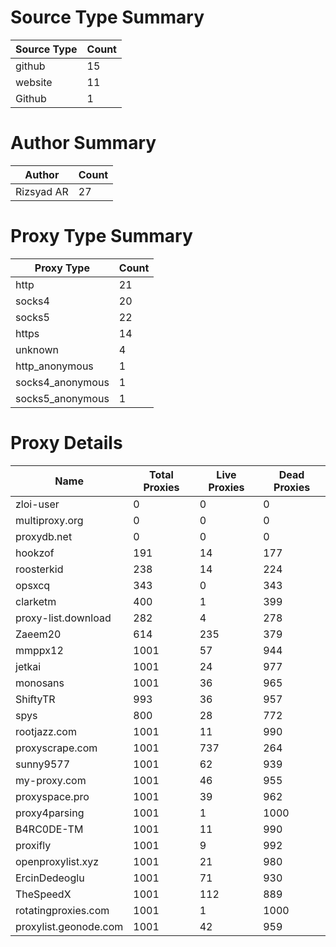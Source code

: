 # Source Type Summary

| Source Type | Count |
|-------------|-------|
| github | 15 |
| website | 11 |
| Github | 1 |


# Author Summary

| Author | Count |
|--------|-------|
| Rizsyad AR | 27 |


# Proxy Type Summary

| Proxy Type | Count |
|------------|-------|
| http | 21 |
| socks4 | 20 |
| socks5 | 22 |
| https | 14 |
| unknown | 4 |
| http_anonymous | 1 |
| socks4_anonymous | 1 |
| socks5_anonymous | 1 |


# Proxy Details

| Name | Total Proxies | Live Proxies | Dead Proxies |
|------|---------------|--------------|---------------|
| zloi-user | 0 | 0 | 0 |
| multiproxy.org | 0 | 0 | 0 |
| proxydb.net | 0 | 0 | 0 |
| hookzof | 191 | 14 | 177 |
| roosterkid | 238 | 14 | 224 |
| opsxcq | 343 | 0 | 343 |
| clarketm | 400 | 1 | 399 |
| proxy-list.download | 282 | 4 | 278 |
| Zaeem20 | 614 | 235 | 379 |
| mmppx12 | 1001 | 57 | 944 |
| jetkai | 1001 | 24 | 977 |
| monosans | 1001 | 36 | 965 |
| ShiftyTR | 993 | 36 | 957 |
| spys | 800 | 28 | 772 |
| rootjazz.com | 1001 | 11 | 990 |
| proxyscrape.com | 1001 | 737 | 264 |
| sunny9577 | 1001 | 62 | 939 |
| my-proxy.com | 1001 | 46 | 955 |
| proxyspace.pro | 1001 | 39 | 962 |
| proxy4parsing | 1001 | 1 | 1000 |
| B4RC0DE-TM | 1001 | 11 | 990 |
| proxifly | 1001 | 9 | 992 |
| openproxylist.xyz | 1001 | 21 | 980 |
| ErcinDedeoglu | 1001 | 71 | 930 |
| TheSpeedX | 1001 | 112 | 889 |
| rotatingproxies.com | 1001 | 1 | 1000 |
| proxylist.geonode.com | 1001 | 42 | 959 |
